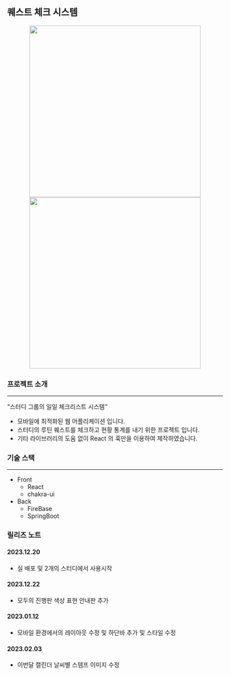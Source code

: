 ## 퀘스트 체크 시스템

<div align=center>

<img src="https://velog.velcdn.com/images/dpwns108/post/db29d7d7-fc60-499e-bf48-4d80ce774a15/image.png" width="400px" height="" >

<img src="https://velog.velcdn.com/images/dpwns108/post/73240793-d45a-4593-b815-8779709556f2/image.png" width="400px" height="">

</div>



### 프로젝트 소개

---

“스터디 그룹의 일일 체크리스트 시스템”

- 모바일에 최적화된 웹 어플리케이션 입니다.
- 스터디의 루틴 퀘스트를 체크하고 현황 통계를 내기 위한 프로젝트 입니다.
- 기타 라이브러리의 도움 없이 React 의 훅만을 이용하여 제작하였습니다.


### 기술 스택
---
- Front
    - React
    - chakra-ui
- Back
    - FireBase
    - SpringBoot


### 릴리즈 노트 

#### 2023.12.20
- 실 배포 및 2개의 스터디에서 사용시작

#### 2023.12.22 
- 모두의 진행판 색상 표현 안내판 추가 

#### 2023.01.12
- 모바일 환경에서의 레이아웃 수정 및 하단바 추가 및 스타일 수정 

#### 2023.02.03
- 이번달 캘린더 날씨별 스템프 이미지 수정
